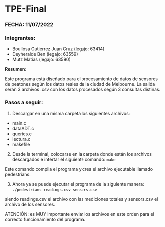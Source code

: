 # TPE-Final

### FECHA: 11/07/2022

### Integrantes:
* Boullosa Gutierrez Juan Cruz (legajo: 63414)
* Deyheralde Ben (legajo: 63559)
* Mutz Matias (legajo: 63590)

**Resumen**:

Este programa está diseñado para el procesamiento de datos de sensores de peatones según los datos reales de la ciudad de Melbourne.
La salida seran 3 archivos .csv con los datos procesados según 3 consultas distinas.


### **Pasos a seguir**:

1) Descargar en una misma carpeta los siguientes archivos:
* main.c
* dataADT.c
* queries.c
* lectura.c
* makefile

2) Desde la terminal, colocarse en la carpeta donde están los archivos descargados e intertar el siguiente comando:
`make`

Este comando compila el programa y crea el archivo ejecutable llamado pedestrians.

3) Ahora ya se puede ejecutar el programa de la siguiente manera:
`./pedestrians readings.csv sensors.csv`

siendo readings.csv el archivo con las mediciones totales y sensors.csv el archivo de los sensores.

ATENCIÓN: es MUY importante enviar los archivos en este orden para el correcto funcionamiento del programa.

